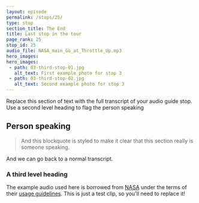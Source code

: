 ```yaml
---
layout: episode
permalink: /stops/25/
type: stop
section_title: The End
title: Last stop in the tour
page_rank: 25
stop_id: 25 
audio_file: NASA_main_Go_at_Throttle_Up.mp3
hero_images:
hero_images:
 - path: 03-third-stop-01.jpg
   alt_text: First example photo for stop 3
 - path: 03-third-stop-02.jpg
   alt_text: Second example photo for stop 3
---
```


Replace this section of text with the full transcript of your audio guide stop. Use a second level heading to flag the person speaking

## Person speaking

> And this blockquote is styled to make it clear that this section really is someone speaking.

And we can go back to a normal transcript.

### A third level heading

The example audio used here is borrowed from [NASA](http://www.nasa.gov/connect/sounds/index.html#Discovery) under the terms of their [usage guidelines](http://www.nasa.gov/multimedia/guidelines/index.html). This is just a test clip, so you'll need to replace it!
